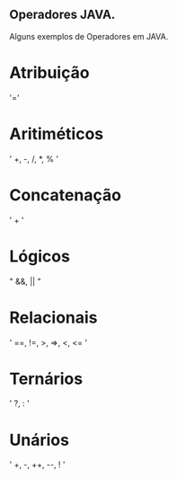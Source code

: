 ## Operadores JAVA. 

Alguns exemplos de Operadores em JAVA.

# Atribuição
'='

# Aritiméticos
' +, -, /, *, % '

# Concatenação
' + ' 

# Lógicos
" &&, || "

# Relacionais
' ==, !=, >, =>, <, <= '

# Ternários
' ?, : '

# Unários
' +, -, ++, --, ! '